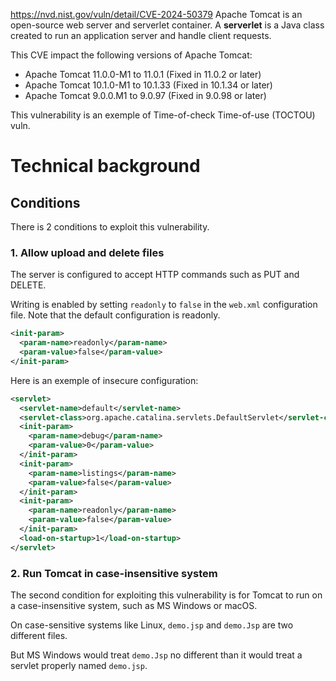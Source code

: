 https://nvd.nist.gov/vuln/detail/CVE-2024-50379
Apache Tomcat is an open-source web server and serverlet container. 
A **serverlet** is a Java class created to run an application server and handle client requests.

This CVE impact the following versions of Apache Tomcat:
- Apache Tomcat 11.0.0-M1 to 11.0.1 (Fixed in 11.0.2 or later)
- Apache Tomcat 10.1.0-M1 to 10.1.33 (Fixed in 10.1.34 or later)
- Apache Tomcat 9.0.0.M1 to 9.0.97 (Fixed in 9.0.98 or later)

This vulnerability is an exemple of Time-of-check Time-of-use (TOCTOU) vuln.
# Technical background
## Conditions
There is 2 conditions to exploit this vulnerability.
### 1. Allow upload and delete files
The server is configured to accept HTTP commands such as PUT and DELETE.

Writing is enabled by setting `readonly` to `false` in the `web.xml` configuration file. Note that the default configuration is readonly.
```xml
<init-param>
  <param-name>readonly</param-name>
  <param-value>false</param-value>
</init-param>
```

Here is an exemple of insecure configuration:
```xml
<servlet>
  <servlet-name>default</servlet-name>
  <servlet-class>org.apache.catalina.servlets.DefaultServlet</servlet-class>
  <init-param>
    <param-name>debug</param-name>
    <param-value>0</param-value>
  </init-param>
  <init-param>
    <param-name>listings</param-name>
    <param-value>false</param-value>
  </init-param>
  <init-param>
    <param-name>readonly</param-name>
    <param-value>false</param-value>
  </init-param>
  <load-on-startup>1</load-on-startup>
</servlet>
```
### 2. Run Tomcat in case-insensitive system
The second condition for exploiting this vulnerability is for Tomcat to run on a case-insensitive system, such as MS Windows or macOS.

On case-sensitive systems like Linux, `demo.jsp` and `demo.Jsp` are two different files.

But MS Windows would treat `demo.Jsp` no different than it would treat a servlet properly named `demo.jsp`.

